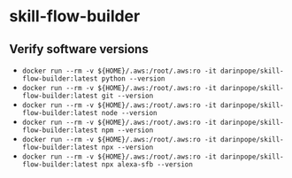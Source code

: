 # skill-flow-builder

## Verify software versions
* `docker run --rm -v ${HOME}/.aws:/root/.aws:ro -it darinpope/skill-flow-builder:latest python --version`
* `docker run --rm -v ${HOME}/.aws:/root/.aws:ro -it darinpope/skill-flow-builder:latest git --version`
* `docker run --rm -v ${HOME}/.aws:/root/.aws:ro -it darinpope/skill-flow-builder:latest node --version`
* `docker run --rm -v ${HOME}/.aws:/root/.aws:ro -it darinpope/skill-flow-builder:latest npm --version`
* `docker run --rm -v ${HOME}/.aws:/root/.aws:ro -it darinpope/skill-flow-builder:latest npx --version`
* `docker run --rm -v ${HOME}/.aws:/root/.aws:ro -it darinpope/skill-flow-builder:latest npx alexa-sfb --version`